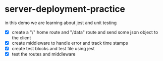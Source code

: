 # server-deployment-practice

in this demo we are learning about jest and unit testing

- [x] create a "/" home route and "/data" route and send some json object to the client
- [x] create middleware to handle error and track time stamps
- [x] create test blocks and test file using jest
- [x] test the routes and middleware

